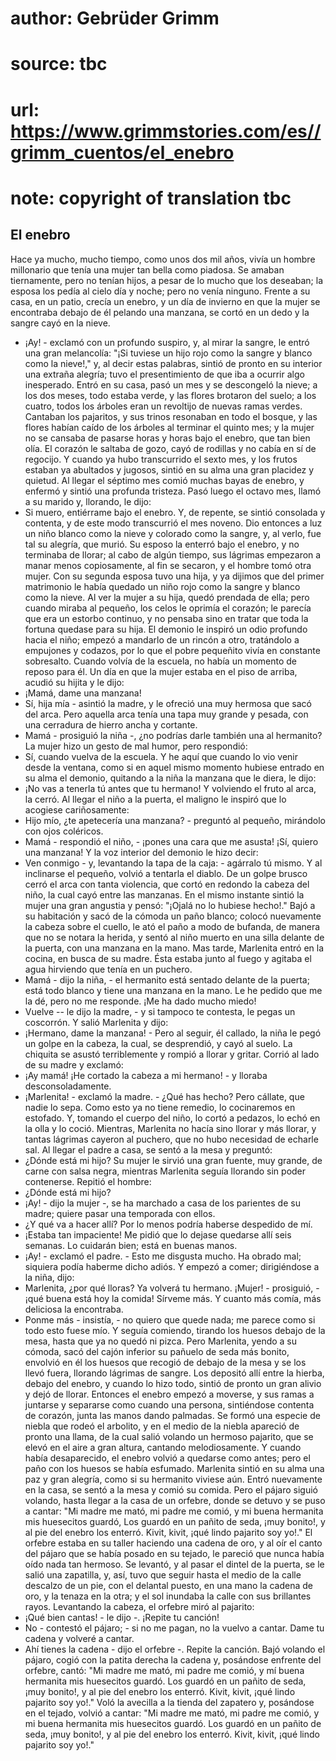 # author: Gebrüder Grimm
# source: tbc
# url: https://www.grimmstories.com/es//grimm_cuentos/el_enebro
# note: copyright of translation tbc

## El enebro 

Hace ya mucho, mucho tiempo, como unos dos mil años, vivía un hombre
millonario que tenía una mujer tan bella como piadosa. Se amaban
tiernamente, pero no tenían hijos, a pesar de lo mucho que los deseaban;
la esposa los pedía al cielo día y noche; pero no venía ninguno. Frente
a su casa, en un patio, crecía un enebro, y un día de invierno en que la
mujer se encontraba debajo de él pelando una manzana, se cortó en un
dedo y la sangre cayó en la nieve.
- ¡Ay! - exclamó con un profundo suspiro, y, al mirar la sangre, le
entró una gran melancolía: "¡Si tuviese un hijo rojo como la sangre y
blanco como la nieve!," y, al decir estas palabras, sintió de pronto en
su interior una extraña alegría; tuvo el presentimiento de que iba a
ocurrir algo inesperado.
Entró en su casa, pasó un mes y se descongeló la nieve; a los dos meses,
todo estaba verde, y las flores brotaron del suelo; a los cuatro, todos
los árboles eran un revoltijo de nuevas ramas verdes. Cantaban los
pajaritos, y sus trinos resonaban en todo el bosque, y las flores habían
caído de los árboles al terminar el quinto mes; y la mujer no se cansaba
de pasarse horas y horas bajo el enebro, que tan bien olía. El corazón
le saltaba de gozo, cayó de rodillas y no cabía en sí de regocijo. Y
cuando ya hubo transcurrido el sexto mes, y los frutos estaban ya
abultados y jugosos, sintió en su alma una gran placidez y quietud. Al
llegar el séptimo mes comió muchas bayas de enebro, y enfermó y sintió
una profunda tristeza. Pasó luego el octavo mes, llamó a su marido y,
llorando, le dijo:
- Si muero, entiérrame bajo el enebro.
Y, de repente, se sintió consolada y contenta, y de este modo
transcurrió el mes noveno. Dio entonces a luz un niño blanco como la
nieve y colorado como la sangre, y, al verlo, fue tal su alegría, que
murió.
Su esposo la enterró bajo el enebro, y no terminaba de llorar; al cabo
de algún tiempo, sus lágrimas empezaron a manar menos copiosamente, al
fin se secaron, y el hombre tomó otra mujer.
Con su segunda esposa tuvo una hija, y ya dijimos que del primer
matrimonio le había quedado un niño rojo como la sangre y blanco como la
nieve. Al ver la mujer a su hija, quedó prendada de ella; pero cuando
miraba al pequeño, los celos le oprimía el corazón; le parecía que era
un estorbo continuo, y no pensaba sino en tratar que toda la fortuna
quedase para su hija. El demonio le inspiró un odio profundo hacia el
niño; empezó a mandarlo de un rincón a otro, tratándolo a empujones y
codazos, por lo que el pobre pequeñito vivía en constante sobresalto.
Cuando volvía de la escuela, no había un momento de reposo para él.
Un día en que la mujer estaba en el piso de arriba, acudió su hijita y
le dijo:
- ¡Mamá, dame una manzana!
- Sí, hija mía - asintió la madre, y le ofreció una muy hermosa que sacó
del arca. Pero aquella arca tenía una tapa muy grande y pesada, con una
cerradura de hierro ancha y cortante.
- Mamá - prosiguió la niña -, ¿no podrías darle también una al
hermanito?
La mujer hizo un gesto de mal humor, pero respondió:
- Sí, cuando vuelva de la escuela.
Y he aquí que cuando lo vio venir desde la ventana, como si en aquel
mismo momento hubiese entrado en su alma el demonio, quitando a la niña
la manzana que le diera, le dijo:
- ¡No vas a tenerla tú antes que tu hermano!
Y volviendo el fruto al arca, la cerró. Al llegar el niño a la puerta,
el maligno le inspiró que lo acogiese cariñosamente:
- Hijo mío, ¿te apetecería una manzana? - preguntó al pequeño, mirándolo
con ojos coléricos.
- Mamá - respondió el niño, - ¡pones una cara que me asusta! ¡Sí, quiero
una manzana!
Y la voz interior del demonio le hizo decir:
- Ven conmigo - y, levantando la tapa de la caja: - agárralo tú mismo.
Y al inclinarse el pequeño, volvió a tentarla el diablo. De un golpe
brusco cerró el arca con tanta violencia, que cortó en redondo la cabeza
del niño, la cual cayó entre las manzanas. En el mismo instante sintió
la mujer una gran angustia y pensó: "¡Ojalá no lo hubiese hecho!."
Bajó a su habitación y sacó de la cómoda un paño blanco; colocó
nuevamente la cabeza sobre el cuello, le ató el paño a modo de bufanda,
de manera que no se notara la herida, y sentó al niño muerto en una
silla delante de la puerta, con una manzana en la mano.
Mas tarde, Marlenita entró en la cocina, en busca de su madre. Ésta
estaba junto al fuego y agitaba el agua hirviendo que tenía en un
puchero.
- Mamá - dijo la niña, - el hermanito está sentado delante de la puerta;
está todo blanco y tiene una manzana en la mano. Le he pedido que me la
dé, pero no me responde. ¡Me ha dado mucho miedo!
- Vuelve -- le dijo la madre, - y si tampoco te contesta, le pegas un
coscorrón.
Y salió Marlenita y dijo:
- ¡Hermano, dame la manzana! - Pero al seguir, él callado, la niña le
pegó un golpe en la cabeza, la cual, se desprendió, y cayó al suelo. La
chiquita se asustó terriblemente y rompió a llorar y gritar. Corrió al
lado de su madre y exclamó:
- ¡Ay mamá! ¡He cortado la cabeza a mi hermano! - y lloraba
desconsoladamente.
- ¡Marlenita! - exclamó la madre. - ¿Qué has hecho? Pero cállate, que
nadie lo sepa. Como esto ya no tiene remedio, lo cocinaremos en
estofado.
Y, tomando el cuerpo del niño, lo cortó a pedazos, lo echó en la olla y
lo coció. Mientras, Marlenita no hacía sino llorar y más llorar, y
tantas lágrimas cayeron al puchero, que no hubo necesidad de echarle
sal. Al llegar el padre a casa, se sentó a la mesa y preguntó:
- ¿Dónde está mi hijo?
Su mujer le sirvió una gran fuente, muy grande, de carne con salsa
negra, mientras Marlenita seguía llorando sin poder contenerse. Repitió
el hombre:
- ¿Dónde está mi hijo?
- ¡Ay! - dijo la mujer -, se ha marchado a casa de los parientes de su
madre; quiere pasar una temporada con ellos.
- ¿Y qué va a hacer allí? Por lo menos podría haberse despedido de mí.
- ¡Estaba tan impaciente! Me pidió que lo dejase quedarse allí seis
semanas. Lo cuidarán bien; está en buenas manos.
- ¡Ay! - exclamó el padre. - Esto me disgusta mucho. Ha obrado mal;
siquiera podía haberme dicho adiós.
Y empezó a comer; dirigiéndose a la niña, dijo:
- Marlenita, ¿por qué lloras? Ya volverá tu hermano. ¡Mujer! -
prosiguió, - ¡qué buena está hoy la comida! Sírveme más.
Y cuanto más comía, más deliciosa la encontraba.
- Ponme más - insistía, - no quiero que quede nada; me parece como si
todo esto fuese mío.
Y seguía comiendo, tirando los huesos debajo de la mesa, hasta que ya no
quedó ni pizca.
Pero Marlenita, yendo a su cómoda, sacó del cajón inferior su pañuelo de
seda más bonito, envolvió en él los huesos que recogió de debajo de la
mesa y se los llevó fuera, llorando lágrimas de sangre. Los depositó
allí entre la hierba, debajo del enebro, y cuando lo hizo todo, sintió
de pronto un gran alivio y dejó de llorar. Entonces el enebro empezó a
moverse, y sus ramas a juntarse y separarse como cuando una persona,
sintiéndose contenta de corazón, junta las manos dando palmadas. Se
formó una especie de niebla que rodeó el arbolito, y en el medio de la
niebla apareció de pronto una llama, de la cual salió volando un hermoso
pajarito, que se elevó en el aire a gran altura, cantando
melodiosamente. Y cuando había desaparecido, el enebro volvió a quedarse
como antes; pero el paño con los huesos se había esfumado. Marlenita
sintió en su alma una paz y gran alegría, como si su hermanito viviese
aún. Entró nuevamente en la casa, se sentó a la mesa y comió su comida.
Pero el pájaro siguió volando, hasta llegar a la casa de un orfebre,
donde se detuvo y se puso a cantar:
"Mi madre me mató,
mi padre me comió,
y mi buena hermanita
mis huesecitos guardó,
Los guardó en un pañito
de seda, ¡muy bonito!,
y al pie del enebro los enterró.
Kivit, kivit, ¡qué lindo pajarito soy yo!."
El orfebre estaba en su taller haciendo una cadena de oro, y al oír el
canto del pájaro que se había posado en su tejado, le pareció que nunca
había oído nada tan hermoso. Se levantó, y al pasar el dintel de la
puerta, se le salió una zapatilla, y, así, tuvo que seguir hasta el
medio de la calle descalzo de un pie, con el delantal puesto, en una
mano la cadena de oro, y la tenaza en la otra; y el sol inundaba la
calle con sus brillantes rayos. Levantando la cabeza, el orfebre miró al
pajarito:
- ¡Qué bien cantas! - le dijo -. ¡Repite tu canción!
- No - contestó el pájaro; - si no me pagan, no la vuelvo a cantar. Dame
tu cadena y volveré a cantar.
- Ahí tienes la cadena - dijo el orfebre -. Repite la canción.
Bajó volando el pájaro, cogió con la patita derecha la cadena y,
posándose enfrente del orfebre, cantó:
"Mi madre me mató,
mi padre me comió,
y mí buena hermanita
mis huesecitos guardó.
Los guardó en un pañito
de seda, ¡muy bonito!,
y al pie del enebro los enterró.
Kivit, kivit, ¡qué lindo pajarito soy yo!."
Voló la avecilla a la tienda del zapatero y, posándose en el tejado,
volvió a cantar:
"Mi madre me mató,
mi padre me comió,
y mi buena hermanita
mis huesecitos guardó.
Los guardó en un pañito
de seda, ¡muy bonito!,
y al pie del enebro los enterró.
Kivit, kivit, ¡qué lindo pajarito soy yo!."
